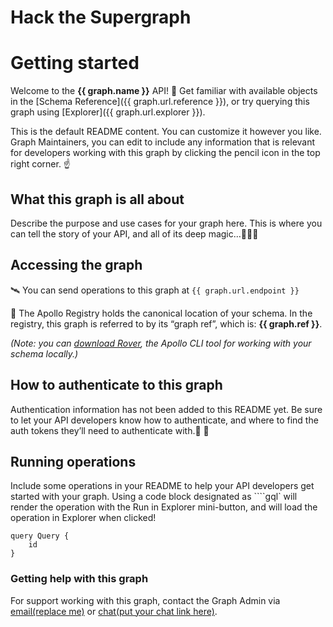 # Hack the Supergraph

# Getting started
Welcome to the **{{ graph.name }}** API! 🎉 Get familiar with available objects in the [Schema Reference]({{ graph.url.reference }}), or try querying this graph using [Explorer]({{ graph.url.explorer }}).

This is the default README content. You can customize it however you like. Graph Maintainers, you can edit to include any information that is relevant for developers working with this graph by clicking the pencil icon in the top right corner. ☝

## What this graph is all about

Describe the purpose and use cases for your graph here. This is where you can tell the story of your API, and all of its deep magic...🦄🌌✨

## Accessing the graph

🛰 You can send operations to this graph at `{{ graph.url.endpoint }}`

📇 The Apollo Registry holds the canonical location of your schema. In the registry, this graph is referred to by its “graph ref”, which is: **{{ graph.ref }}**.

*(Note: you can [download Rover](https://www.apollographql.com/docs/rover/getting-started/), the Apollo CLI tool for working with your schema locally.)*

## How to authenticate to this graph
Authentication information has not been added to this README yet. Be sure to let your API developers know how to authenticate, and where to find the auth tokens they’ll need to authenticate with.🔐 👀

## Running operations
Include some operations in your README to help your API developers get started with your graph. Using a code block designated as  ````gql` will render the operation with the Run in Explorer mini-button, and will load the operation in Explorer when clicked!

```gql
query Query {
	id
}
```

### Getting help with this graph
For support working with this graph, contact the Graph Admin via [email(replace me)](mailto:email@email.com) or [chat(put your chat link here)](#chatlink).
